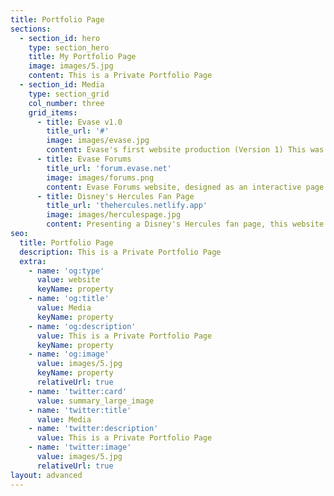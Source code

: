 ```yaml
---
title: Portfolio Page
sections:
  - section_id: hero
    type: section_hero
    title: My Portfolio Page
    image: images/5.jpg
    content: This is a Private Portfolio Page
  - section_id: Media
    type: section_grid
    col_number: three
    grid_items:
      - title: Evase v1.0
        title_url: '#' 
        image: images/evase.jpg
        content: Evase's first website production (Version 1) This was later revamped 2 years later to the current version running. 
      - title: Evase Forums
        title_url: 'forum.evase.net'
        image: images/forums.png
        content: Evase Forums website, designed as an interactive page for users and staff to communicate.
      - title: Disney's Hercules Fan Page
        title_url: 'thehercules.netlify.app'
        image: images/herculespage.jpg
        content: Presenting a Disney's Hercules fan page, this website was created purely as a hobby, designed to challenge my understanding of coding. 
seo:
  title: Portfolio Page
  description: This is a Private Portfolio Page
  extra:
    - name: 'og:type'
      value: website
      keyName: property
    - name: 'og:title'
      value: Media
      keyName: property
    - name: 'og:description'
      value: This is a Private Portfolio Page
      keyName: property
    - name: 'og:image'
      value: images/5.jpg
      keyName: property
      relativeUrl: true
    - name: 'twitter:card'
      value: summary_large_image
    - name: 'twitter:title'
      value: Media
    - name: 'twitter:description'
      value: This is a Private Portfolio Page
    - name: 'twitter:image'
      value: images/5.jpg
      relativeUrl: true
layout: advanced
---
```

